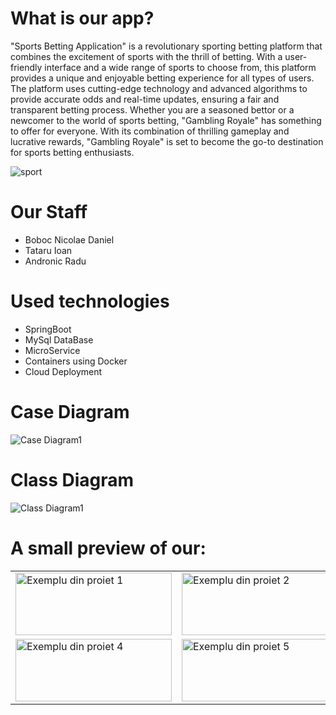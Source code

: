 # What is our app? 
"Sports Betting Application" is a revolutionary sporting betting platform that combines the excitement of sports with the thrill of betting. With a user-friendly interface and a wide range of sports to choose from, this platform provides a unique and enjoyable betting experience for all types of users. The platform uses cutting-edge technology and advanced algorithms to provide accurate odds and real-time updates, ensuring a fair and transparent betting process. Whether you are a seasoned bettor or a newcomer to the world of sports betting, "Gambling Royale" has something to offer for everyone. With its combination of thrilling gameplay and lucrative rewards, "Gambling Royale" is set to become the go-to destination for sports betting enthusiasts.

![sport](https://user-images.githubusercontent.com/100337916/217181109-3af53914-8a76-46dc-8f3b-d335c16ee605.png)


# Our Staff 
- Boboc Nicolae Daniel
- Tataru Ioan
- Andronic Radu

# Used technologies 
- SpringBoot
- MySql DataBase
- MicroService
- Containers using Docker
- Cloud Deployment

# Case Diagram
![Case Diagram1](https://user-images.githubusercontent.com/100337916/217179072-79954f48-9ecc-4db2-a901-0fb30c179118.png)


# Class Diagram
![Class Diagram1](https://user-images.githubusercontent.com/100337916/217184137-862b354e-20c3-4079-a86f-f74739398f69.png)


# A small preview of our:
<table>
  <tr>
    <td><img src="https://user-images.githubusercontent.com/100337916/217174392-fa68960b-7edc-43c8-a6c8-08de7f5fb82d.jpg" alt="Exemplu din proiet 1" width="250" height="100"/></td>
    <td><img src="https://user-images.githubusercontent.com/100337916/217174436-215ef344-1448-4e96-825f-00214b84a524.jpg" alt="Exemplu din proiet 2" width="250" height="100"/></td>
    <td><img src="https://user-images.githubusercontent.com/100337916/217174502-7bebb84b-85bf-4be3-a4a5-b97d298e9cab.jpg" alt="Exemplu din proiet 3" width="250" height="100"/></td>
  </tr>
  <tr>
    <td><img src="https://user-images.githubusercontent.com/100337916/217174553-b31d228f-69f0-48e9-a530-3efebd231d34.jpg" alt="Exemplu din proiet 4" width="250" height="100"/></td>
    <td><img src="https://user-images.githubusercontent.com/100337916/217174641-6dd5933b-8389-43be-bba5-a41f60c66588.jpg" alt="Exemplu din proiet 5" width="250" height="100"/></td>
    <td><img src="https://user-images.githubusercontent.com/100337916/217174646-043cd801-d067-454c-bf6c-7c6b27f70ae1.jpg" alt="Exemplu din proiet 6" width="250" height="100"/></td>
  </tr>
  
</table>




